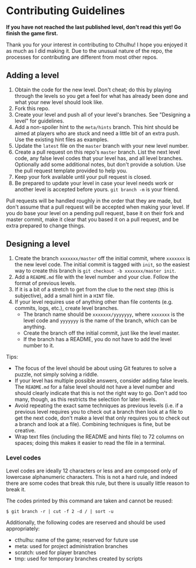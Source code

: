 Contributing Guidelines
=======================

**If you have not reached the last published level, don't read this 
yet! Go finish the game first.**

Thank you for your interest in contributing to Cthulhu! I hope you 
enjoyed it as much as I did making it. Due to the unusual nature of the 
repo, the processes for contributing are different from most other 
repos.

Adding a level
--------------

1. Obtain the code for the new level. Don't cheat; do this by playing 
   through the levels so you get a feel for what has already been done
   and what your new level should look like.
2. Fork this repo.
3. Create your level and push all of your level's branches. See 
   "Designing a level" for guidelines.
4. Add a non-spoiler hint to the `meta/hints` branch. This hint should
   be aimed at players who are stuck and need a little bit of an extra
   push. Use the existing hint files as examples.
5. Update the `latest` file on the `master` branch with your new level 
   number.
6. Create a pull request on this repo's `master` branch. List the next
   level code, any false level codes that your level has, and all level
   branches. Optionally add some additional notes, but don't provide a
   solution. Use the pull request template provided to help you.
7. Keep your fork available until your pull request is closed.
8. Be prepared to update your level in case your level needs work or 
   another level is accepted before yours. `git branch -m` is your
   friend.

Pull requests will be handled roughly in the order that they are made, 
but don't assume that a pull request will be accepted when making your 
level. If you do base your level on a pending pull request, base it on 
their fork and master commit, make it clear that you based it on a pull 
request, and be extra prepared to change things.

Designing a level
-----------------

1. Create the branch `xxxxxxx/master` off the initial commit, where 
   `xxxxxxx` is the new level code. The initial commit is tagged with 
   `init`, so the easiest way to create this branch is
   `git checkout -b xxxxxxx/master init`.
2. Add a `README.md` file with the level number and your clue. Follow 
   the format of previous levels.
3. If it is a bit of a stretch to get from the clue to the next step 
   (this is subjective), add a small hint in a `HINT` file.
4. If your level requires use of anything other than file contents 
   (e.g. commits, logs, etc.), create level branches.
   - The branch name should be `xxxxxxx/yyyyyyy`, where `xxxxxxx` is 
     the level code and `yyyyyyy` is the name of the branch, which can
     be anything.
   - Create the branch off the initial commit, just like the level 
     master.
   - If the branch has a README, you do not have to add the level 
     number to it.

Tips:
- The focus of the level should be about using Git features to solve a 
  puzzle, not simply solving a riddle.
- If your level has multiple possible answers, consider adding false
  levels. The `README.md` for a false level should not have a level
  number and should clearly indicate that this is not the right way to
  go. Don't add too many, though, as this restricts the selection for
  later levels.
- Avoid repeating the exact same techniques as previous levels (i.e. if
  a previous level requires you to check out a branch then look at a
  file to get the next code, don't make a level that only requires you
  to check out a branch and look at a file). Combining techniques is
  fine, but be creative.
- Wrap text files (including the README and hints file) to 72 columns on
  spaces; doing this makes it easier to read the file in a terminal.

### Level codes

Level codes are ideally 12 characters or less and are composed only of
lowercase alphanumeric characters. This is not a hard rule, and indeed
there are some codes that break this rule, but there is usually little
reason to break it.

The codes printed by this command are taken and cannot be reused:

    $ git branch -r | cut -f 2 -d / | sort -u

Additionally, the following codes are reserved and should be used
appropriately:
- cthulhu: name of the game; reserved for future use
- meta: used for project administration branches
- scratch: used for player branches
- tmp: used for temporary branches created by scripts
